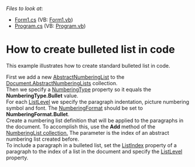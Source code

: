 <!-- default file list -->
*Files to look at*:

* [Form1.cs](./CS/BulletedListExample/Form1.cs) (VB: [Form1.vb](./VB/BulletedListExample/Form1.vb))
* [Program.cs](./CS/BulletedListExample/Program.cs) (VB: [Program.vb](./VB/BulletedListExample/Program.vb))
<!-- default file list end -->
# How to create bulleted list in code


<p>This example illustrates how to create standard bulleted list in code. </p><p>First we add a new <a href="http://documentation.devexpress.com/#CoreLibraries/clsDevExpressXtraRichEditAPINativeAbstractNumberingListtopic"><u>AbstractNumberingList</u></a> to the <a href="http://documentation.devexpress.com/#CoreLibraries/DevExpressXtraRichEditAPINativeDocument_AbstractNumberingListstopic"><u>Document.AbstractNumberingLists</u></a> collection.<br />
Then we specify a <a href="http://documentation.devexpress.com/#CoreLibraries/DevExpressXtraRichEditAPINativeNumberingListBase_NumberingTypetopic"><u>NumberingType</u></a> property so it equals the <strong>NumberingType.Bullet</strong> value.<br />
For each <a href="http://documentation.devexpress.com/#CoreLibraries/clsDevExpressXtraRichEditAPINativeListLeveltopic"><u>ListLevel</u></a> we specify the paragraph indentation, picture numbering symbol and font. The <a href="http://documentation.devexpress.com/#CoreLibraries/DevExpressXtraRichEditAPINativeListLevelProperties_NumberingFormattopic"><u>NumberingFormat</u></a> should be set to <strong>NumberingFormat.Bullet</strong>.<br />
Create a numbering list definition that will be applied to the paragraphs in the document. To accomplish this, use the <strong>Add </strong>method of the <a href="http://documentation.devexpress.com/#CoreLibraries/DevExpressXtraRichEditAPINativeDocument_NumberingListstopic"><u>NumberingList collection.</u></a> The parameter is the index of an abstract numbering list created before.<br />
To include a paragraph in a bulleted list, set the <a href="http://documentation.devexpress.com/#CoreLibraries/DevExpressXtraRichEditAPINativeParagraph_ListIndextopic"><u>ListIndex</u></a> property of a paragraph to the index of a list in the document and specify the <a href="http://documentation.devexpress.com/#CoreLibraries/DevExpressXtraRichEditAPINativeParagraph_ListLeveltopic"><u>ListLevel</u></a> property.</p>

<br/>


